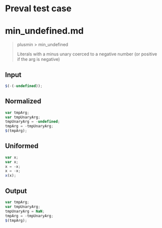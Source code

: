 # Preval test case

# min_undefined.md

> plusmin > min_undefined
>
> Literals with a minus unary coerced to a negative number (or positive if the arg is negative)

## Input

`````js filename=intro
$(-(-undefined));
`````

## Normalized

`````js filename=intro
var tmpArg;
var tmpUnaryArg;
tmpUnaryArg = -undefined;
tmpArg = -tmpUnaryArg;
$(tmpArg);
`````

## Uniformed

`````js filename=intro
var x;
var x;
x = -x;
x = -x;
x(x);
`````

## Output

`````js filename=intro
var tmpArg;
var tmpUnaryArg;
tmpUnaryArg = NaN;
tmpArg = -tmpUnaryArg;
$(tmpArg);
`````
